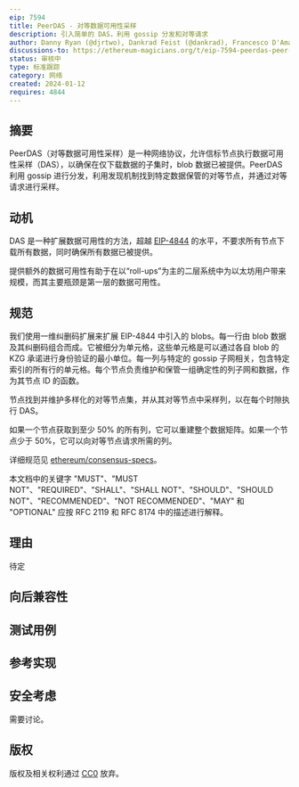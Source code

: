 ```yaml
---
eip: 7594
title: PeerDAS - 对等数据可用性采样
description: 引入简单的 DAS，利用 gossip 分发和对等请求
author: Danny Ryan (@djrtwo), Dankrad Feist (@dankrad), Francesco D'Amato (@fradamt), Hsiao-Wei Wang (@hwwhww)
discussions-to: https://ethereum-magicians.org/t/eip-7594-peerdas-peer-data-availability-sampling/18215
status: 审核中
type: 标准跟踪
category: 网络
created: 2024-01-12
requires: 4844
---
```


## 摘要

PeerDAS（对等数据可用性采样）是一种网络协议，允许信标节点执行数据可用性采样（DAS），以确保在仅下载数据的子集时，blob 数据已被提供。PeerDAS 利用 gossip 进行分发，利用发现机制找到特定数据保管的对等节点，并通过对等请求进行采样。

## 动机
    
DAS 是一种扩展数据可用性的方法，超越 [EIP-4844](./eip-4844.md) 的水平，不要求所有节点下载所有数据，同时确保所有数据已被提供。
    
提供额外的数据可用性有助于在以“roll-ups”为主的二层系统中为以太坊用户带来规模，而其主要瓶颈是第一层的数据可用性。

## 规范
  
我们使用一维纠删码扩展来扩展 EIP-4844 中引入的 blobs。每一行由 blob 数据及其纠删码组合而成。它被细分为单元格，这些单元格是可以通过各自 blob 的 KZG 承诺进行身份验证的最小单位。每一列与特定的 gossip 子网相关，包含特定索引的所有行的单元格。每个节点负责维护和保管一组确定性的列子网和数据，作为其节点 ID 的函数。

节点找到并维护多样化的对等节点集，并从其对等节点中采样列，以在每个时隙执行 DAS。

如果一个节点获取到至少 50% 的所有列，它可以重建整个数据矩阵。如果一个节点少于 50%，它可以向对等节点请求所需的列。

详细规范见 [ethereum/consensus-specs](https://github.com/ethereum/consensus-specs/blob/b4188829b32139916127827c64ba17c923e66c3c/specs/_features/eip7594/das-core.md)。

本文档中的关键字 "MUST"、"MUST NOT"、"REQUIRED"、"SHALL"、"SHALL NOT"、"SHOULD"、"SHOULD NOT"、"RECOMMENDED"、"NOT RECOMMENDED"、"MAY" 和 "OPTIONAL" 应按 RFC 2119 和 RFC 8174 中的描述进行解释。

## 理由

待定

## 向后兼容性

## 测试用例

## 参考实现

## 安全考虑

需要讨论。

## 版权

版权及相关权利通过 [CC0](../LICENSE.md) 放弃。